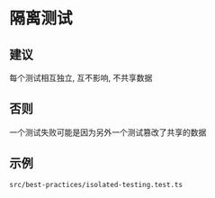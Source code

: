 # 隔离测试

## 建议

每个测试相互独立, 互不影响, 不共享数据

## 否则

一个测试失败可能是因为另外一个测试篡改了共享的数据

## 示例

`src/best-practices/isolated-testing.test.ts`
